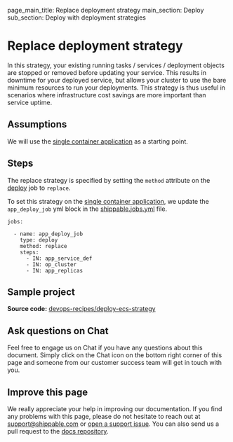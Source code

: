 page_main_title: Replace deployment strategy
main_section: Deploy
sub_section: Deploy with deployment strategies

# Replace deployment strategy

In this strategy, your existing running tasks / services / deployment objects are stopped or removed before updating your service. This results in downtime for your deployed service, but allows your cluster to use the bare minimum resources to run your deployments. This strategy is thus useful in scenarios where infrastructure cost savings are more important than service uptime.

## Assumptions

We will use the [single container application](/deploy/cd_of_single_container_applications_to_orchestration_platforms) as a starting point.

## Steps

The replace strategy is specified by setting the `method` attribute on the [deploy](/platform/workflow/job/deploy) job to `replace`.

To set this strategy on the [single container application](/deploy/cd_of_single_container_applications_to_orchestration_platforms), we update the `app_deploy_job` yml block in the [shippable.jobs.yml](/platform/tutorial/workflow/shippable-jobs-yml/) file.

```
jobs:

  - name: app_deploy_job
    type: deploy
    method: replace
    steps:
      - IN: app_service_def
      - IN: op_cluster
      - IN: app_replicas
```

## Sample project
**Source code:**  [devops-recipes/deploy-ecs-strategy](https://github.com/devops-recipes/deploy-ecs-strategy)

## Ask questions on Chat

Feel free to engage us on Chat if you have any questions about this document. Simply click on the Chat icon on the bottom right corner of this page and someone from our customer success team will get in touch with you.

## Improve this page

We really appreciate your help in improving our documentation. If you find any problems with this page, please do not hesitate to reach out at [support@shippable.com](mailto:support@shippable.com) or [open a support issue](https://www.github.com/Shippable/support/issues). You can also send us a pull request to the [docs repository](https://www.github.com/Shippable/docs).

